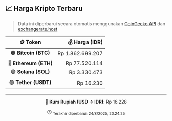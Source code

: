 

<!-- HARGA_KRIPTO -->
## 📈 Harga Kripto Terbaru

> Data ini diperbarui secara otomatis menggunakan [CoinGecko API](https://www.coingecko.com/) dan [exchangerate.host](https://exchangerate.host/)

<div align="center">

| 🪙 Token | 💰 Harga (IDR) |
|:------:|---------------:|
| 🟠 **Bitcoin (BTC)**   | Rp 1.862.699.207 |
| 🔵 **Ethereum (ETH)**  | Rp 77.520.114 |
| 🟣 **Solana (SOL)**    | Rp 3.330.473 |
| 🟢 **Tether (USDT)**   | Rp 16.230 |

---

💱 **Kurs Rupiah (USD → IDR)**: Rp 16.228

🕒 <sub>Terakhir diperbarui: 24/8/2025, 20.24.25</sub>

</div>
<!-- /HARGA_KRIPTO -->